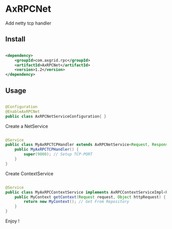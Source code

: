 AxRPCNet
========

Add netty tcp handler

Install
-------

```xml

<dependency>
    <groupId>com.axgrid.rpc</groupId>
    <artifactId>AxRPCNet</artifactId>
    <version>1.2</version>
</dependency>
```

Usage
-----

```java

@Configuration
@EnableAxRPCNet
public class AxRPCNetServiceConfiguration{ }

```

Create a NetService

```java

@Service
public class MyAxRPCTCPHandler extends AxRPCNetService<Request, Response, MyContext> { 
    public MyAxRPCTCPHandler() {
        super(9000); // Setup TCP-PORT
    }
}
```


Create ContextService

```java

@Service
public class MyAxRPCContextService implements AxRPCContextServiceImpl<Request, MyContext> { 
    public MyContext getContext(Request request, Object httpRequest) {
        return new MyContext(); // Get From Repository
    }
}
```

Enjoy !
